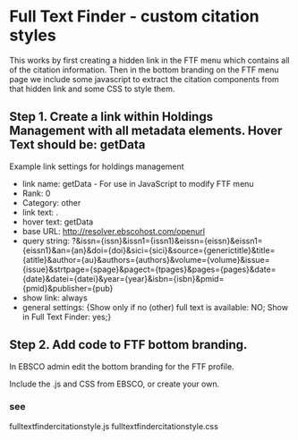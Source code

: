 Full Text Finder - custom citation styles 
===============================

This works by first creating a hidden link in the FTF menu which contains all of the citation information. Then in the bottom branding on the FTF menu page we include some javascript to extract the citation components from that hidden link and some CSS to style them. 

## Step 1. Create a link within Holdings Management with all metadata elements. Hover Text should be: getData

Example link settings for holdings management
- link name: getData - For use in JavaScript to modify FTF menu
- Rank: 0
- Category: other
- link text: .
- hover text: getData
- base URL: http://resolver.ebscohost.com/openurl
- query string: ?&issn={issn}&issn1={issn1}&eissn={eissn}&eissn1={eissn1}&an={an}&doi={doi}&sici={sici}&source={generictitle}&title={atitle}&author={au}&authors={authors}&volume={volume}&issue={issue}&strtpage={spage}&pagect={tpages}&pages={pages}&date={date}&datei={datei}&year={year}&isbn={isbn}&pmid={pmid}&publisher={pub}
- show link: always
- general settings: {Show only if no (other) full text is available: NO; Show in Full Text Finder: yes;}

## Step 2. Add code to FTF bottom branding. 

In EBSCO admin edit the bottom branding for the FTF profile. 

Include the .js and CSS from EBSCO, or create your own. 

### see 
fulltextfindercitationstyle.js
fulltextfindercitationstyle.css
